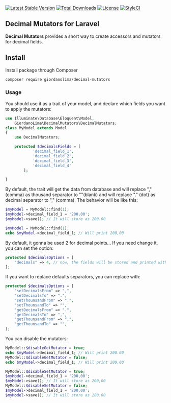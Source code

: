 [![Latest Stable Version](https://poser.pugx.org/giordanolima/decimal-mutators/v/stable)](https://packagist.org/packages/giordanolima/decimal-mutators) [![Total Downloads](https://poser.pugx.org/giordanolima/decimal-mutators/downloads)](https://packagist.org/packages/giordanolima/decimal-mutators) [![License](https://poser.pugx.org/giordanolima/decimal-mutators/license)](https://packagist.org/packages/giordanolima/decimal-mutators) [![StyleCI](https://styleci.io/repos/47624493/shield)](https://styleci.io/repos/47624493)
## Decimal Mutators for Laravel

**Decimal Mutators** provides a short way to create accessors and mutators for decimal fields.

## Install

Install package through Composer

```bash
composer require giordanolima/decimal-mutators
```

### Usage
You should use it as a trait of your model, and declare which fields you want to apply the mutators:

```php
use Illuminate\Database\Eloquent\Model,
    GiordanoLima\DecimalMutators\DecimalMutators;
class MyModel extends Model
{
	use DecimalMutators;

	protected $decimalsFields = [
            'decimal_field_1',
            'decimal_field_2',
            'decimal_field_3',
            'decimal_field_4'
        ];

}
```

By default, the trait will get the data from database and will replace "," (comma) as thousand separator to ""(blank) and will replace "." (dot) as decimal separator to "," (comma).
The behavior will be like this:
```php
$myModel = MyModel::find(1);
$myModel->decimal_field_1 = '200,00';
$myModel->save(); // It will store as 200.00

$myModel = MyModel::find(1);
echo $myModel->decimal_field_1; // Will print 200,00
```

By default, it gonna be used 2 for decimal points... If you need change it, you can set the option:
```php
protected $decimalsOptions = [
    "decimals" => 4, // now, the fields will be stored and printed with 4 decimals point
];
```

If you want to replace defaults separators, you can replace with:

```php
protected $decimalsOptions = [
    "setDecimalsFrom" => ",",
    "setDecimalsTo" => ".",
    "setThounsandFrom" => ".",
    "setThounsandTo" => "",
    "getDecimalsFrom" => ".",
    "getDecimalsTo" => ",",
    "getThounsandFrom" => ",",
    "getThounsandTo" => "",
];
```

You can disable the mutators:
```php
MyModel::$disableGetMutator = true;
echo $myModel->decimal_field_1; // Will print 200.00
MyModel::$disableGetMutator = false;
echo $myModel->decimal_field_1; // Will print 200,00
```
```php
MyModel::$disableSetMutator = true;
$myModel->decimal_field_1 = '200,00';
$myModel->save(); // It will store as 200,00
MyModel::$disableSetMutator = false;
$myModel->decimal_field_1 = '200,00';
$myModel->save(); // It will store as 200.00
```